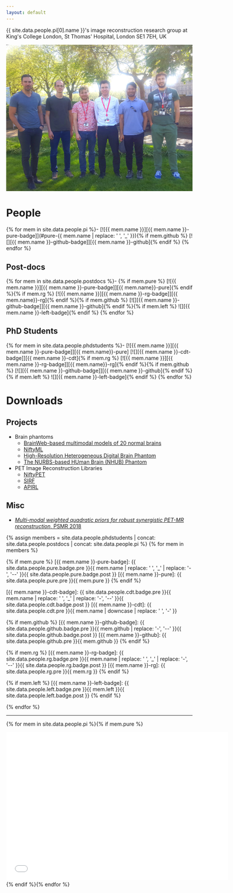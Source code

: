 ```yaml
---
layout: default
---
```


{{ site.data.people.pi[0].name }}'s image reconstruction research group at <br/>
King's College London, St Thomas' Hospital, London SE1&nbsp;7EH, UK

![](images/group.jpg)

# People

{% for mem in site.data.people.pi %}- [![{{ mem.name }}][{{ mem.name }}-pure-badge]](#pure-{{ mem.name | replace: ' ', '_' }}){% if mem.github %}
[![][{{ mem.name }}-github-badge]][{{ mem.name }}-github]{% endif %}
{% endfor %}

## Post-docs

{% for mem in site.data.people.postdocs %}- {% if mem.pure %}
  [![{{ mem.name }}][{{ mem.name }}-pure-badge]][{{ mem.name}}-pure]{% endif %}{% if mem.rg %}
  [![{{ mem.name }}][{{ mem.name }}-rg-badge]][{{ mem.name}}-rg]{% endif %}{% if mem.github %}
  [![][{{ mem.name }}-github-badge]][{{ mem.name }}-github]{% endif %}{% if mem.left %}
  ![][{{ mem.name }}-left-badge]{% endif %}
{% endfor %}

## PhD Students

{% for mem in site.data.people.phdstudents %}- [![{{ mem.name }}][{{ mem.name }}-pure-badge]][{{ mem.name}}-pure]
  [![][{{ mem.name }}-cdt-badge]][{{ mem.name }}-cdt]{% if mem.rg %}
  [![{{ mem.name }}][{{ mem.name }}-rg-badge]][{{ mem.name}}-rg]{% endif %}{% if mem.github %}
  [![][{{ mem.name }}-github-badge]][{{ mem.name }}-github]{% endif %}{% if mem.left %}
  ![][{{ mem.name }}-left-badge]{% endif %}
{% endfor %}

# Downloads

## Projects

- Brain phantoms
    + [BrainWeb-based multimodal models of 20 normal brains][brainweb]
    + [NiftyML]
    + [High-Resolution Heterogeneous Digital Brain Phantom][brain_phantom]
    + [The NURBS-based HUman Brain (NHUB) Phantom][nhub]
- PET Image Reconstruction Libraries
    + [NiftyPET]
    + [SIRF]
    + [APIRL]

[brain_phantom]: ./brain_phantom/ "downloadable digital brain phantom"
[brainweb]: ./brainweb/ "downloadable digital brain phantoms"
[nhub]: https://github.com/casperdcl/brain_phantom "Source code"
[NiftyPET]: https://github.com/NiftyPET/NIPET "Source code"
[NiftyML]: https://github.com/NiftyPET/NiftyML "Source code"
[SIRF]: https://github.com/CCPPETMR/SIRF "Source code"
[APIRL]: https://github.com/PET-MR/apirl "Source code"

## Misc

- [*Multi-modal weighted quadratic priors for robust synergistic PET-MR reconstruction*, PSMR 2018](https://www.youtube.com/watch?v=cbuncWC6oKc)

{% assign members = site.data.people.phdstudents | concat: site.data.people.postdocs | concat: site.data.people.pi %}
{% for mem in members %}

{% if mem.pure %}
[{{ mem.name }}-pure-badge]: {{ site.data.people.pure.badge.pre }}{{ mem.name | replace: ' ', '_' | replace: '-', '--' }}{{ site.data.people.pure.badge.post }}
[{{ mem.name }}-pure]: {{ site.data.people.pure.pre }}{{ mem.pure }}
{% endif %}

[{{ mem.name }}-cdt-badge]:  {{ site.data.people.cdt.badge.pre }}{{ mem.name | replace: ' ', '_' | replace: '-', '--' }}{{ site.data.people.cdt.badge.post }}
[{{ mem.name }}-cdt]: {{ site.data.people.cdt.pre }}{{ mem.name | downcase | replace: ' ', '-' }}

{% if mem.github %}
[{{ mem.name }}-github-badge]: {{ site.data.people.github.badge.pre }}{{ mem.github | replace: '-', '--' }}{{ site.data.people.github.badge.post }}
[{{ mem.name }}-github]: {{ site.data.people.github.pre }}{{ mem.github }}
{% endif %}

{% if mem.rg %}
[{{ mem.name }}-rg-badge]: {{ site.data.people.rg.badge.pre }}{{ mem.name | replace: ' ', '_' | replace: '-', '--' }}{{ site.data.people.rg.badge.post }}
[{{ mem.name }}-rg]: {{ site.data.people.rg.pre }}{{ mem.rg }}
{% endif %}

{% if mem.left %}
[{{ mem.name }}-left-badge]: {{ site.data.people.left.badge.pre }}{{ mem.left }}{{ site.data.people.left.badge.post }}
{% endif %}

{% endfor %}

----

{% for mem in site.data.people.pi %}{% if mem.pure %}
<!--https://codegena.com/generator/iframe-code-generator-->
<div id="pure-{{ mem.name | replace: ' ', '_' }}" class="codegena_iframe"><iframe
 src="{{ site.data.people.pure.pre }}{{ mem.pure }}"
 style="background:url('//codegena.com/wp-content/uploads/2015/09/loading.gif') white center center no-repeat;border:0px;"
 height="400" width="600" sandbox=""></iframe></div>
{% endif %}{% endfor %}
